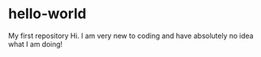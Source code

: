 # hello-world
My first repository
Hi. I am very new to coding and have absolutely no idea what I am doing!
